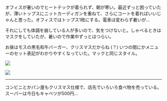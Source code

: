オフィスが暑いのでヒートテックが着られず、朝が寒い。最近ずっと困っていたが、薄いトップスにニットカーディガンを重ねて、さらにコートを着ればいいじゃんと思った。オフィスではトップス1枚にする。電車は変わらず暑いが...

それにしても体調を崩している人が多いので、気をつけないと。しゃべるときはマスクをしていたが、暑いので作業中ずっとはつらい。

お昼はモスの黒毛和牛バーガー、クリスマスだからね (？) いつの間にかメニューのセット表記がわかりやすくなっていた。マックと同じスタイル。

![](https://photos.apkas.net/medium/202412/20241224-130837.webp)

![](https://photos.apkas.net/medium/202412/20241224-133440.webp)

---

コンビニとかパン屋もクリスマス仕様で、店先でいろいろ食べ物を売っている。スーパーは今日もキャベツが500円...
